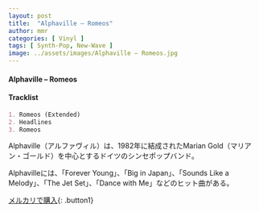 ```yaml
---
layout: post
title:  "Alphaville – Romeos"
author: mmr
categories: [ Vinyl ]
tags: [ Synth-Pop, New-Wave ]
image: ../assets/images/Alphaville – Romeos.jpg
---
```


#### Alphaville – Romeos

#### Tracklist
```md
1. Romeos (Extended)
2. Headlines
3. Romeos
```

Alphaville（アルファヴィル）は、1982年に結成されたMarian Gold（マリアン・ゴールド）を中心とするドイツのシンセポップバンド。

Alphavilleには、「Forever Young」、「Big in Japan」、「Sounds Like a Melody」、「The Jet Set」、「Dance with Me」などのヒット曲がある。


[メルカリで購入](https://jp.mercari.com/item/m19927021735){: .button1}

